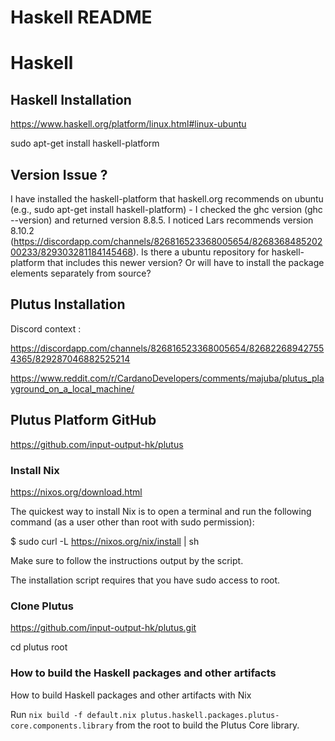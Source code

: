 # Haskell README


# Haskell

## Haskell Installation

https://www.haskell.org/platform/linux.html#linux-ubuntu

 sudo apt-get install haskell-platform

## Version Issue ?

I have installed the haskell-platform that haskell.org recommends on ubuntu (e.g., sudo apt-get install haskell-platform) - I checked the ghc version (ghc --version) and returned version 8.8.5. I noticed Lars recommends version 8.10.2 (https://discordapp.com/channels/826816523368005654/826836848520200233/829303281184145468). 
Is there a ubuntu repository for haskell-platform that includes this newer version? Or will have to install the package elements separately from source?

## Plutus Installation

Discord context :

https://discordapp.com/channels/826816523368005654/826822689427554365/829287046882525214

https://www.reddit.com/r/CardanoDevelopers/comments/majuba/plutus_playground_on_a_local_machine/

## Plutus Platform GitHub

https://github.com/input-output-hk/plutus

### Install Nix

https://nixos.org/download.html

The quickest way to install Nix is to open a terminal and run the following command (as a user other than root with sudo permission):

$ sudo curl -L https://nixos.org/nix/install | sh

Make sure to follow the instructions output by the script.

The installation script requires that you have sudo access to root.

### Clone Plutus

https://github.com/input-output-hk/plutus.git

cd plutus root

### How to build the Haskell packages and other artifacts

How to build Haskell packages and other artifacts with Nix

Run `nix build -f default.nix plutus.haskell.packages.plutus-core.components.library` from the root to build the Plutus Core library.

